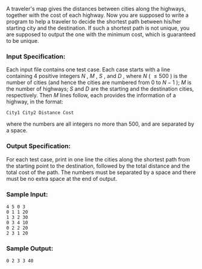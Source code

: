 <!-- Title
Travel Plan (30)
-->
A traveler's map gives the distances between cities along the highways,
together with the cost of each highway. Now you are supposed to write a
program to help a traveler to decide the shortest path between his/her
starting city and the destination. If such a shortest path is not unique, you
are supposed to output the one with the minimum cost, which is guaranteed to
be unique.

### Input Specification:

Each input file contains one test case. Each case starts with a line
containing 4 positive integers $N$ , $M$ , $S$ , and $D$ , where $N$ ( $\le
500$ ) is the number of cities (and hence the cities are numbered from 0 to
$N-1$ ); $M$ is the number of highways; $S$ and $D$ are the starting and the
destination cities, respectively. Then $M$ lines follow, each provides the
information of a highway, in the format:

    
    
    City1 City2 Distance Cost
    

where the numbers are all integers no more than 500, and are separated by a
space.

### Output Specification:

For each test case, print in one line the cities along the shortest path from
the starting point to the destination, followed by the total distance and the
total cost of the path. The numbers must be separated by a space and there
must be no extra space at the end of output.

### Sample Input:

    
    
    4 5 0 3
    0 1 1 20
    1 3 2 30
    0 3 4 10
    0 2 2 20
    2 3 1 20
    

### Sample Output:

    
    
    0 2 3 3 40
    

